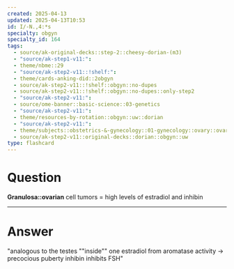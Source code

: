 ```yaml
---
created: 2025-04-13
updated: 2025-04-13T10:53
id: I/-N.,4:*s
specialty: obgyn
specialty_id: 164
tags:
  - source/ak-original-decks::step-2::cheesy-dorian-(m3)
  - "source/ak-step1-v11:": 
  - theme/nbme::29
  - "source/ak-step2-v11::!shelf:": 
  - theme/cards-anking-did::2obgyn
  - source/ak-step2-v11::!shelf::obgyn::no-dupes
  - source/ak-step2-v11::!shelf::obgyn::no-dupes::only-step2
  - "source/ak-step2-v11:": 
  - source/ome-banner::basic-science::03-genetics
  - "source/ak-step2-v11:": 
  - theme/resources-by-rotation::obgyn::uw::dorian
  - "source/ak-step2-v11:": 
  - theme/subjects::obstetrics-&-gynecology::01-gynecology::ovary::ovarian-cancer::sex-cord-stromal-tumor::granulosa-theca-cell-tumor
  - source/ak-step2-v11::original-decks::dorian::obgyn::uw
type: flashcard
---
```


# Question
**Granulosa::ovarian** cell tumors = high levels of estradiol and inhibin

---

# Answer
"analogous to the testes ""inside"" one estradiol from aromatase activity → precocious puberty inhibin inhibits FSH"